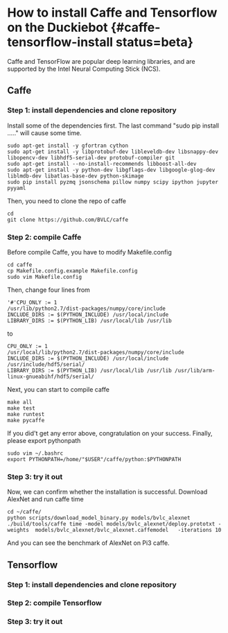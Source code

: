 # How to install Caffe and Tensorflow on the Duckiebot {#caffe-tensorflow-install status=beta}

Caffe and TensorFlow are popular deep learning libraries, and are supported by the Intel Neural Computing Stick (NCS).

## Caffe

### Step 1: install dependencies and clone repository
Install some of the dependencies first. The last command "sudo pip install ....." will cause some time.

    sudo apt-get install -y gfortran cython 
    sudo apt-get install -y libprotobuf-dev libleveldb-dev libsnappy-dev libopencv-dev libhdf5-serial-dev protobuf-compiler git
    sudo apt-get install --no-install-recommends libboost-all-dev
    sudo apt-get install -y python-dev libgflags-dev libgoogle-glog-dev liblmdb-dev libatlas-base-dev python-skimage
    sudo pip install pyzmq jsonschema pillow numpy scipy ipython jupyter pyyaml

Then, you need to clone the repo of caffe

    cd 
    git clone https://github.com/BVLC/caffe

### Step 2: compile Caffe
Before compile Caffe, you have to modify Makefile.config

    cd caffe
    cp Makefile.config.example Makefile.config
    sudo vim Makefile.config

Then, change four lines from

    '#'CPU_ONLY := 1
    /usr/lib/python2.7/dist-packages/numpy/core/include
    INCLUDE_DIRS := $(PYTHON_INCLUDE) /usr/local/include
    LIBRARY_DIRS := $(PYTHON_LIB) /usr/local/lib /usr/lib

to

    CPU_ONLY := 1
    /usr/local/lib/python2.7/dist-packages/numpy/core/include
    INCLUDE_DIRS := $(PYTHON_INCLUDE) /usr/local/include /usr/include/hdf5/serial/
    LIBRARY_DIRS := $(PYTHON_LIB) /usr/local/lib /usr/lib /usr/lib/arm-linux-gnueabihf/hdf5/serial/

Next, you can start to compile caffe 

    make all
    make test
    make runtest
    make pycaffe

If you did't get any error above, congratulation on your success.
Finally, please export pythonpath

    sudo vim ~/.bashrc
    export PYTHONPATH=/home/"$USER"/caffe/python:$PYTHONPATH 
   
### Step 3: try it out
Now, we can confirm whether the installation is successful.
Download AlexNet and run caffe time

    cd ~/caffe/
    python scripts/download_model_binary.py models/bvlc_alexnet
    ./build/tools/caffe time -model models/bvlc_alexnet/deploy.prototxt -weights  models/bvlc_alexnet/bvlc_alexnet.caffemodel   -iterations 10
    
And you can see the benchmark of AlexNet on Pi3 caffe.

## Tensorflow 

### Step 1: install dependencies and clone repository

### Step 2: compile Tensorflow

### Step 3: try it out

